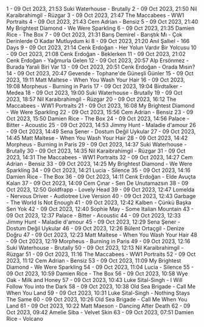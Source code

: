1 - 09 Oct 2023, 21:53	Suki Waterhouse - Brutally
2 - 09 Oct 2023, 21:50	Nil Karaibrahimgil - Rüzgar
3 - 09 Oct 2023, 21:47	The Maccabees - WW1 Portraits
4 - 09 Oct 2023, 21:43	Cem Adrian - Bensiz
5 - 09 Oct 2023, 21:40	My Brightest Diamond - We Were Sparkling
6 - 09 Oct 2023, 21:35	Damien Rice - The Box
7 - 09 Oct 2023, 21:31	Barış Demirel - Barıştık Mı - Çok Derinlerde O Kadar Mutluydum ki
8 - 09 Oct 2023, 21:20	Anıl Şallıel - 166 Days
9 - 09 Oct 2023, 21:14	Cenk Erdoğan - Her Yolun Vardır Bir Yolcusu
10 - 09 Oct 2023, 21:08	Cenk Erdoğan - Beklerken
11 - 09 Oct 2023, 21:02	Cenk Erdoğan - Yağmurla Gelen
12 - 09 Oct 2023, 20:57	Alp Ersönmez - Burada Yarali Biri Var
13 - 09 Oct 2023, 20:51	Cenk Erdoğan - Orada Mısın?
14 - 09 Oct 2023, 20:47	Gevende - Tophane'de Güneşli Günler
15 - 09 Oct 2023, 19:11	Matt Maltese - When You Wash Your Hair
16 - 09 Oct 2023, 19:08	Morpheus - Burning in Paris
17 - 09 Oct 2023, 19:04	Birdtalker - Medea
18 - 09 Oct 2023, 19:00	Suki Waterhouse - Brutally
19 - 09 Oct 2023, 18:57	Nil Karaibrahimgil - Rüzgar
20 - 09 Oct 2023, 16:12	The Maccabees - WW1 Portraits
21 - 09 Oct 2023, 16:08	My Brightest Diamond - We Were Sparkling
22 - 09 Oct 2023, 15:56	Cem Adrian - Bensiz
23 - 09 Oct 2023, 15:50	Damien Rice - The Box
24 - 09 Oct 2023, 14:56	Palace - Bitter - Acoustic
25 - 09 Oct 2023, 14:53	Jimmy Hunt - Maladie d'amour
26 - 09 Oct 2023, 14:49	Sena Şener - Dostum Değil Uykular
27 - 09 Oct 2023, 14:45	Matt Maltese - When You Wash Your Hair
28 - 09 Oct 2023, 14:42	Morpheus - Burning in Paris
29 - 09 Oct 2023, 14:37	Suki Waterhouse - Brutally
30 - 09 Oct 2023, 14:35	Nil Karaibrahimgil - Rüzgar
31 - 09 Oct 2023, 14:31	The Maccabees - WW1 Portraits
32 - 09 Oct 2023, 14:27	Cem Adrian - Bensiz
33 - 09 Oct 2023, 14:25	My Brightest Diamond - We Were Sparkling
34 - 09 Oct 2023, 14:21	Lucia - Silence
35 - 09 Oct 2023, 14:16	Damien Rice - The Box
36 - 09 Oct 2023, 14:11	Cenk Erdoğan - Elde Avuçta Kalan
37 - 09 Oct 2023, 14:09	Cem Çınar - Sen De Unutamazsın
38 - 09 Oct 2023, 12:50	Goldfrapp - Lovely Head
39 - 09 Oct 2023, 12:47	Lomelda - Nervous Driver - Audiotree Live Version
40 - 09 Oct 2023, 12:43	Garbage - The World Is Not Enough
41 - 09 Oct 2023, 12:42	Kalben - Çünkü Başka Sen Yok
42 - 09 Oct 2023, 12:40	Sophie May - Some Italian Mountain
43 - 09 Oct 2023, 12:37	Palace - Bitter - Acoustic
44 - 09 Oct 2023, 12:33	Jimmy Hunt - Maladie d'amour
45 - 09 Oct 2023, 12:29	Sena Şener - Dostum Değil Uykular
46 - 09 Oct 2023, 12:26	Bülent Ortaçgil - Denize Doğru
47 - 09 Oct 2023, 12:23	Matt Maltese - When You Wash Your Hair
48 - 09 Oct 2023, 12:19	Morpheus - Burning in Paris
49 - 09 Oct 2023, 12:16	Suki Waterhouse - Brutally
50 - 09 Oct 2023, 12:13	Nil Karaibrahimgil - Rüzgar
51 - 09 Oct 2023, 11:16	The Maccabees - WW1 Portraits
52 - 09 Oct 2023, 11:12	Cem Adrian - Bensiz
53 - 09 Oct 2023, 11:09	My Brightest Diamond - We Were Sparkling
54 - 09 Oct 2023, 11:04	Lucia - Silence
55 - 09 Oct 2023, 10:59	Damien Rice - The Box
56 - 09 Oct 2023, 10:58	Wye Oak - Milk and Honey
57 - 09 Oct 2023, 10:43	Luke Sital-Singh - I Will Follow You into the Dark
58 - 09 Oct 2023, 10:38	Old Sea Brigade - Call Me When You Land
59 - 09 Oct 2023, 10:31	Luke Sital-Singh - Nothing Stays The Same
60 - 09 Oct 2023, 10:26	Old Sea Brigade - Call Me When You Land
61 - 09 Oct 2023, 10:22	Matt Maeson - Dancing After Death
62 - 09 Oct 2023, 09:42	Amelie Siba - Velvet Skin
63 - 09 Oct 2023, 07:51	Damien Rice - Volcano
